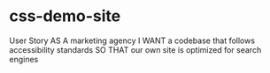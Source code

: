 # css-demo-site
User Story
AS A marketing agency
I WANT a codebase that follows accessibility standards
SO THAT our own site is optimized for search engines